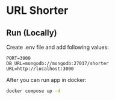 # URL Shorter
## Run (Locally)
Create .env file and add following values:
```dotenv
PORT=3000
DB_URL=mongodb://mongodb:27017/shorter
URL=http://localhost:3000
```

After you can run app in docker:
```bash
docker compose up -d
```